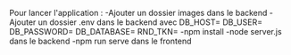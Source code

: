 Pour lancer l'application :
-Ajouter un dossier images dans le backend
-Ajouter un dossier .env dans le backend avec 
  DB_HOST=
  DB_USER=
  DB_PASSWORD=
  DB_DATABASE=
  RND_TKN=
-npm install
-node server.js dans le backend
-npm run serve dans le frontend
